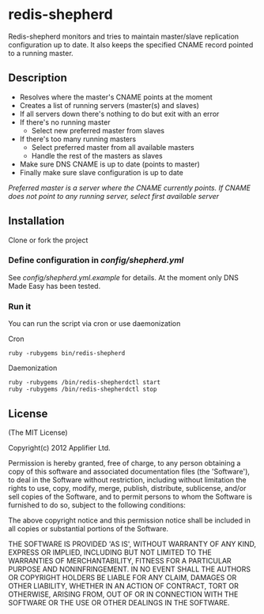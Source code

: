 # redis-shepherd
Redis-shepherd monitors and tries to maintain master/slave replication configuration up to date. It also keeps the specified CNAME record pointed to a running master.

## Description
- Resolves where the master's CNAME points at the moment
- Creates a list of running servers (master(s) and slaves)
- If all servers down there's nothing to do but exit with an error
- If there's no running master
    - Select new preferred master from slaves
- If there's too many running masters
    - Select preferred master from all available masters
    - Handle the rest of the masters as slaves
- Make sure DNS CNAME is up to date (points to master)
- Finally make sure slave configuration is up to date

*Preferred master is a server where the CNAME currently points. If CNAME does not point to any running server, select first available server*

## Installation
Clone or fork the project

### Define configuration in _config/shepherd.yml_
See _config/shepherd.yml.example_ for details. At the moment only DNS Made Easy has been tested. 

### Run it
You can run the script via cron or use daemonization

Cron

	ruby -rubygems bin/redis-shepherd

Daemonization

	ruby -rubygems /bin/redis-shepherdctl start
	ruby -rubygems /bin/redis-shepherdctl stop

## License
(The MIT License)

Copyright(c) 2012 Applifier Ltd.<br />

Permission is hereby granted, free of charge, to any person obtaining
a copy of this software and associated documentation files (the
'Software'), to deal in the Software without restriction, including
without limitation the rights to use, copy, modify, merge, publish,
distribute, sublicense, and/or sell copies of the Software, and to
permit persons to whom the Software is furnished to do so, subject to
the following conditions:

The above copyright notice and this permission notice shall be
included in all copies or substantial portions of the Software.

THE SOFTWARE IS PROVIDED 'AS IS', WITHOUT WARRANTY OF ANY KIND,
EXPRESS OR IMPLIED, INCLUDING BUT NOT LIMITED TO THE WARRANTIES OF
MERCHANTABILITY, FITNESS FOR A PARTICULAR PURPOSE AND NONINFRINGEMENT.
IN NO EVENT SHALL THE AUTHORS OR COPYRIGHT HOLDERS BE LIABLE FOR ANY
CLAIM, DAMAGES OR OTHER LIABILITY, WHETHER IN AN ACTION OF CONTRACT,
TORT OR OTHERWISE, ARISING FROM, OUT OF OR IN CONNECTION WITH THE
SOFTWARE OR THE USE OR OTHER DEALINGS IN THE SOFTWARE.
